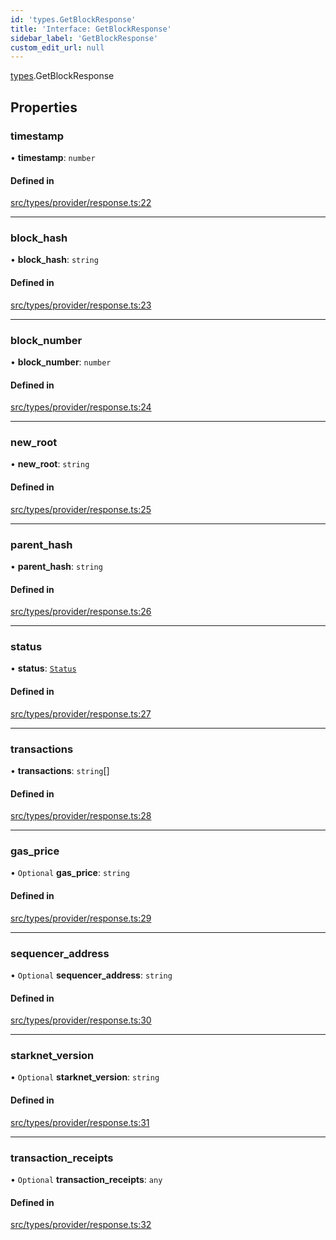 ```yaml
---
id: 'types.GetBlockResponse'
title: 'Interface: GetBlockResponse'
sidebar_label: 'GetBlockResponse'
custom_edit_url: null
---
```


[types](../namespaces/types.md).GetBlockResponse

## Properties

### timestamp

• **timestamp**: `number`

#### Defined in

[src/types/provider/response.ts:22](https://github.com/0xs34n/starknet.js/blob/develop/src/types/provider/response.ts#L22)

---

### block_hash

• **block_hash**: `string`

#### Defined in

[src/types/provider/response.ts:23](https://github.com/0xs34n/starknet.js/blob/develop/src/types/provider/response.ts#L23)

---

### block_number

• **block_number**: `number`

#### Defined in

[src/types/provider/response.ts:24](https://github.com/0xs34n/starknet.js/blob/develop/src/types/provider/response.ts#L24)

---

### new_root

• **new_root**: `string`

#### Defined in

[src/types/provider/response.ts:25](https://github.com/0xs34n/starknet.js/blob/develop/src/types/provider/response.ts#L25)

---

### parent_hash

• **parent_hash**: `string`

#### Defined in

[src/types/provider/response.ts:26](https://github.com/0xs34n/starknet.js/blob/develop/src/types/provider/response.ts#L26)

---

### status

• **status**: [`Status`](../namespaces/types.md#status)

#### Defined in

[src/types/provider/response.ts:27](https://github.com/0xs34n/starknet.js/blob/develop/src/types/provider/response.ts#L27)

---

### transactions

• **transactions**: `string`[]

#### Defined in

[src/types/provider/response.ts:28](https://github.com/0xs34n/starknet.js/blob/develop/src/types/provider/response.ts#L28)

---

### gas_price

• `Optional` **gas_price**: `string`

#### Defined in

[src/types/provider/response.ts:29](https://github.com/0xs34n/starknet.js/blob/develop/src/types/provider/response.ts#L29)

---

### sequencer_address

• `Optional` **sequencer_address**: `string`

#### Defined in

[src/types/provider/response.ts:30](https://github.com/0xs34n/starknet.js/blob/develop/src/types/provider/response.ts#L30)

---

### starknet_version

• `Optional` **starknet_version**: `string`

#### Defined in

[src/types/provider/response.ts:31](https://github.com/0xs34n/starknet.js/blob/develop/src/types/provider/response.ts#L31)

---

### transaction_receipts

• `Optional` **transaction_receipts**: `any`

#### Defined in

[src/types/provider/response.ts:32](https://github.com/0xs34n/starknet.js/blob/develop/src/types/provider/response.ts#L32)
